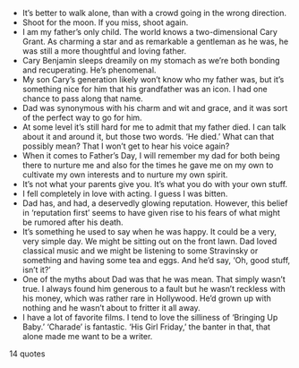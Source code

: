  - It’s better to walk alone, than with a crowd going in the wrong direction.
 - Shoot for the moon. If you miss, shoot again.
 - I am my father’s only child. The world knows a two-dimensional Cary Grant. As charming a star and as remarkable a gentleman as he was, he was still a more thoughtful and loving father.
 - Cary Benjamin sleeps dreamily on my stomach as we’re both bonding and recuperating. He’s phenomenal.
 - My son Cary’s generation likely won’t know who my father was, but it’s something nice for him that his grandfather was an icon. I had one chance to pass along that name.
 - Dad was synonymous with his charm and wit and grace, and it was sort of the perfect way to go for him.
 - At some level it’s still hard for me to admit that my father died. I can talk about it and around it, but those two words. ‘He died.’ What can that possibly mean? That I won’t get to hear his voice again?
 - When it comes to Father’s Day, I will remember my dad for both being there to nurture me and also for the times he gave me on my own to cultivate my own interests and to nurture my own spirit.
 - It’s not what your parents give you. It’s what you do with your own stuff.
 - I fell completely in love with acting. I guess I was bitten.
 - Dad has, and had, a deservedly glowing reputation. However, this belief in ‘reputation first’ seems to have given rise to his fears of what might be rumored after his death.
 - It’s something he used to say when he was happy. It could be a very, very simple day. We might be sitting out on the front lawn. Dad loved classical music and we might be listening to some Stravinsky or something and having some tea and eggs. And he’d say, ‘Oh, good stuff, isn’t it?’
 - One of the myths about Dad was that he was mean. That simply wasn’t true. I always found him generous to a fault but he wasn’t reckless with his money, which was rather rare in Hollywood. He’d grown up with nothing and he wasn’t about to fritter it all away.
 - I have a lot of favorite films. I tend to love the silliness of ‘Bringing Up Baby.’ ‘Charade’ is fantastic. ‘His Girl Friday,’ the banter in that, that alone made me want to be a writer.

14 quotes